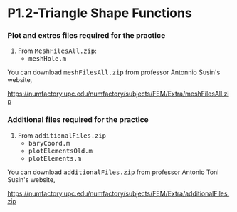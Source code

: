 # P1.2-Triangle Shape Functions
### Plot and extres files required for the practice
1. From <tt>MeshFilesAll.zip</tt>: 
   * <tt>meshHole.m</tt>
   
You can download <tt>meshFilesAll.zip</tt> from professor Antonnio Susin's
website,

https://numfactory.upc.edu/numfactory/subjects/FEM/Extra/meshFilesAll.zip

### Additional files required for the practice
1. From <tt>additionalFiles.zip</tt>
   * <tt>baryCoord.m</tt>
   * <tt>plotElementsOld.m</tt>
   * <tt>plotElements.m</tt>

You can download <tt>additionalFiles.zip</tt> from professor Antonio Toni
Susin's website,

https://numfactory.upc.edu/numfactory/subjects/FEM/Extra/additionalFiles.zip
